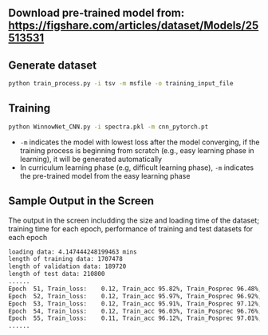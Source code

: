 ## Download pre-trained model from: https://figshare.com/articles/dataset/Models/25513531
## Generate dataset
```bash
python train_process.py -i tsv -m msfile -o training_input_file
```
## Training
```bash
python WinnowNet_CNN.py -i spectra.pkl -m cnn_pytorch.pt
```
  * `-m` indicates the model with lowest loss after the model converging, if the training process is beginning from scratch (e.g., easy learning phase in learning), it will be generated automatically
  * In curriculum learning phase (e.g, difficult learning phase), `-m` indicates the pre-trained model from the easy learning phase

## Sample Output in the Screen
The output in the screen includding the size and loading time of the dataset; training time for each epoch, performance of training and test datasets for each epoch

```bash
loading data: 4.147444248199463 mins
length of training data: 1707478
length of validation data: 189720
length of test data: 210800
......
Epoch  51, Train_loss:    0.12, Train_acc 95.82%, Train_Posprec 96.48%, Train_Negprec 94.97%, Val_loss:   0.13, Val_acc 95.41%,Val_Posprec 96.18%, Val_Negprec 94.43% Time: 7:54:49 
Epoch  52, Train_loss:    0.12, Train_acc 95.97%, Train_Posprec 96.92%, Train_Negprec 94.77%, Val_loss:   0.13, Val_acc 95.59%,Val_Posprec 96.81%, Val_Negprec 94.06% Time: 7:42:17 
Epoch  53, Train_loss:    0.12, Train_acc 95.91%, Train_Posprec 97.12%, Train_Negprec 94.37%, Val_loss:   0.13, Val_acc 95.50%,Val_Posprec 97.03%, Val_Negprec 93.62% Time: 7:43:06 
Epoch  54, Train_loss:    0.12, Train_acc 96.03%, Train_Posprec 96.76%, Train_Negprec 95.08%, Val_loss:   0.13, Val_acc 95.54%,Val_Posprec 96.44%, Val_Negprec 94.40% Time: 7:42:45 
Epoch  55, Train_loss:    0.11, Train_acc 96.12%, Train_Posprec 97.01%, Train_Negprec 94.98%, Val_loss:   0.13, Val_acc 95.61%,Val_Posprec 96.78%, Val_Negprec 94.16% Time: 7:43:12
......
```